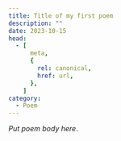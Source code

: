 ```yaml
---
title: Title of my first poem
description: ""
date: 2023-10-15
head:
  - [
      meta,
      {
        rel: canonical,
        href: url,
      },
    ]
category:
  - Poem
---
```


_Put poem body here_.
